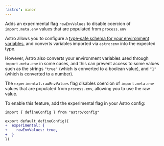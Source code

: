 ```yaml
---
'astro': minor
---
```


Adds an experimental flag `rawEnvValues` to disable coercion of `import.meta.env` values that are populated from `process.env`

Astro allows you to configure a [type-safe schema for your environment variables](https://docs.astro.build/en/guides/environment-variables/#type-safe-environment-variables), and converts variables imported via `astro:env` into the expected type.

However, Astro also converts your environment variables used through `import.meta.env` in some cases, and this can prevent access to some values such as the strings `"true"` (which is converted to a boolean value), and `"1"` (which is converted to a number).

The `experimental.rawEnvValues` flag disables coercion of `import.meta.env` values that are populated from `process.env`, allowing you to use the raw value.

To enable this feature, add the experimental flag in your Astro config:


```diff
import { defineConfig } from "astro/config"

export default defineConfig({
+  experimental: {
+    rawEnvValues: true,
+  }
})
```
